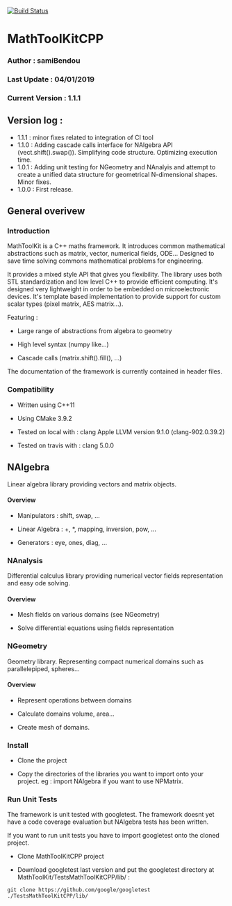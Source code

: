 [![Build Status](https://travis-ci.org/samiBendou/MathToolKitCPP.svg?branch=master)](https://travis-ci.org/samiBendou/MathToolKitCPP/builds)

# MathToolKitCPP

### Author : samiBendou

### Last Update : 04/01/2019

### Current Version : 1.1.1

## Version log :


- 1.1.1 :   minor fixes related to integration of CI tool
- 1.1.0 :   Adding cascade calls interface for NAlgebra API (vect.shift().swap()). Simplifying code structure.
            Optimizing execution time.
- 1.0.1 :   Adding unit testing for NGeometry and NAnalyis and attempt to create a unified data structure
            for geometrical N-dimensional shapes. Minor fixes.
- 1.0.0 :   First release.

## General overivew

### Introduction

MathToolKit is a C++ maths framework. It introduces common mathematical abstractions such as matrix, vector, numerical fields, ODE...
Designed to save time solving commons mathematical problems for engineering.

It provides a mixed style API that gives you flexibility.
The library uses both STL standardization and low level C++ to provide efficient computing.
It's designed very lightweight in order to be embedded on microelectronic devices.
It's template based implementation to provide support for custom scalar types (pixel matrix, AES matrix...).

Featuring :

- Large range of abstractions from algebra to geometry

- High level syntax (numpy like...)

- Cascade calls (matrix.shift().fill(), ...)

The documentation of the framework is currently contained in header files.

### Compatibility

- Written using C++11

- Using CMake 3.9.2

- Tested on local with : clang Apple LLVM version 9.1.0 (clang-902.0.39.2)

- Tested on travis with : clang 5.0.0

## NAlgebra

Linear algebra library providing vectors and matrix objects.

#### Overview

- Manipulators : shift, swap, ...

- Linear Algebra : +, *, mapping, inversion, pow, ...

- Generators : eye, ones, diag, ...
  
 ### NAnalysis
 
 Differential calculus library providing numerical vector fields representation and easy ode solving.
 
 #### Overview
 
- Mesh fields on various domains (see NGeometry)

- Solve differential equations using fields representation
 
 ### NGeometry
 
 Geometry library. Representing compact numerical domains such as parallelepiped, spheres...
 
 #### Overview
 
 - Represent operations between domains
 
 - Calculate domains volume, area...
  
 - Create mesh of domains.

 ### Install
 
- Clone the project

- Copy the directories of the libraries you want to import onto your project. 
eg : import NAlgebra if you want to use NPMatrix.

### Run Unit Tests

The framework is unit tested with googletest. The framework doesnt yet have a code coverage evaluation
but NAlgebra tests has been written.

If you want to run unit tests you have to import googletest onto the cloned project.

- Clone MathToolKitCPP project

- Download googletest last version and put the googletest directory at MathToolKit/TestsMathToolKitCPP/lib/ : 

```commandline
git clone https://github.com/google/googletest ./TestsMathToolKitCPP/lib/
```

